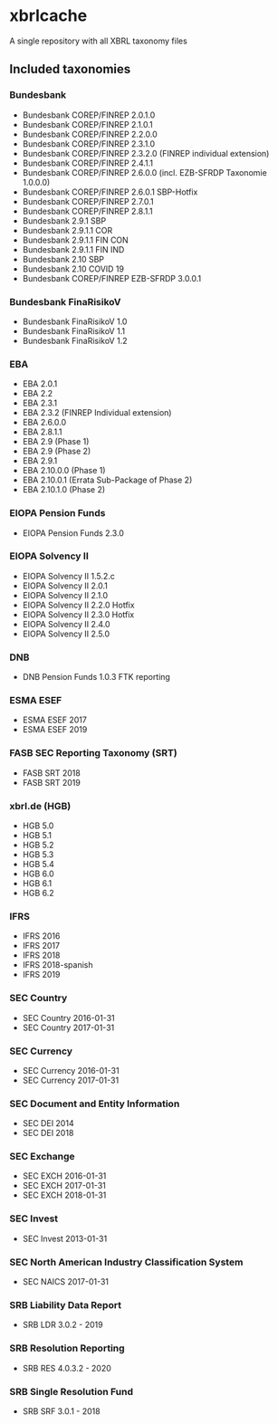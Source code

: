 # xbrlcache
A single repository with all XBRL taxonomy files

## Included taxonomies

### Bundesbank

* Bundesbank COREP/FINREP 2.0.1.0
* Bundesbank COREP/FINREP 2.1.0.1
* Bundesbank COREP/FINREP 2.2.0.0
* Bundesbank COREP/FINREP 2.3.1.0
* Bundesbank COREP/FINREP 2.3.2.0 (FINREP individual extension)
* Bundesbank COREP/FINREP 2.4.1.1
* Bundesbank COREP/FINREP 2.6.0.0 (incl. EZB-SFRDP Taxonomie 1.0.0.0)
* Bundesbank COREP/FINREP 2.6.0.1 SBP-Hotfix
* Bundesbank COREP/FINREP 2.7.0.1
* Bundesbank COREP/FINREP 2.8.1.1
* Bundesbank 2.9.1 SBP
* Bundesbank 2.9.1.1 COR
* Bundesbank 2.9.1.1 FIN CON
* Bundesbank 2.9.1.1 FIN IND
* Bundesbank 2.10 SBP
* Bundesbank 2.10 COVID 19
* Bundesbank COREP/FINREP EZB-SFRDP 3.0.0.1

### Bundesbank FinaRisikoV

* Bundesbank FinaRisikoV 1.0
* Bundesbank FinaRisikoV 1.1
* Bundesbank FinaRisikoV 1.2

### EBA

* EBA 2.0.1
* EBA 2.2
* EBA 2.3.1
* EBA 2.3.2 (FINREP Individual extension)
* EBA 2.6.0.0
* EBA 2.8.1.1
* EBA 2.9 (Phase 1)
* EBA 2.9 (Phase 2)
* EBA 2.9.1
* EBA 2.10.0.0 (Phase 1)
* EBA 2.10.0.1 (Errata Sub-Package of Phase 2)
* EBA 2.10.1.0 (Phase 2)

### EIOPA Pension Funds

* EIOPA Pension Funds 2.3.0

### EIOPA Solvency II

* EIOPA Solvency II 1.5.2.c
* EIOPA Solvency II 2.0.1
* EIOPA Solvency II 2.1.0
* EIOPA Solvency II 2.2.0 Hotfix
* EIOPA Solvency II 2.3.0 Hotfix
* EIOPA Solvency II 2.4.0
* EIOPA Solvency II 2.5.0

### DNB

* DNB Pension Funds 1.0.3 FTK reporting

### ESMA ESEF

* ESMA ESEF 2017
* ESMA ESEF 2019

### FASB SEC Reporting Taxonomy (SRT)

* FASB SRT 2018
* FASB SRT 2019

### xbrl.de (HGB)

* HGB 5.0
* HGB 5.1
* HGB 5.2
* HGB 5.3
* HGB 5.4
* HGB 6.0
* HGB 6.1
* HGB 6.2

### IFRS

* IFRS 2016
* IFRS 2017
* IFRS 2018
* IFRS 2018-spanish
* IFRS 2019

### SEC Country

* SEC Country 2016-01-31
* SEC Country 2017-01-31

### SEC Currency

* SEC Currency 2016-01-31
* SEC Currency 2017-01-31

### SEC Document and Entity Information

* SEC DEI 2014
* SEC DEI 2018

### SEC Exchange

* SEC EXCH 2016-01-31
* SEC EXCH 2017-01-31
* SEC EXCH 2018-01-31

### SEC Invest

* SEC Invest 2013-01-31

### SEC North American Industry Classification System

* SEC NAICS 2017-01-31

### SRB Liability Data Report

* SRB LDR 3.0.2 - 2019

### SRB Resolution Reporting

* SRB RES 4.0.3.2 - 2020

### SRB Single Resolution Fund

* SRB SRF 3.0.1 - 2018
